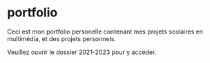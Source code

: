 # portfolio

Ceci est mon portfolio personelle contenant mes projets scolaires en multimédia, et des projets personnels.

Veuillez ouvrir le dossier 2021-2023 pour y accéder.
